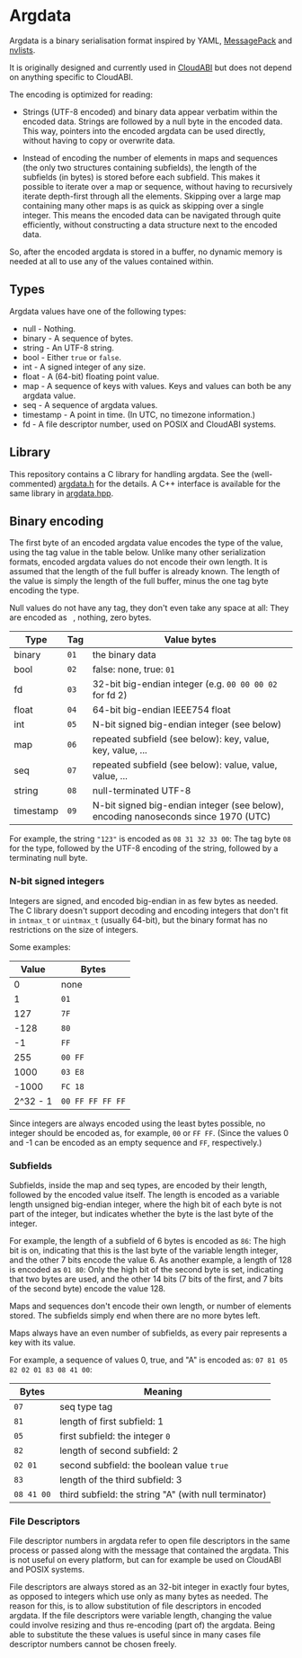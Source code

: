 # Argdata

Argdata is a binary serialisation format inspired by YAML, [MessagePack][1] and
[nvlists][2].

It is originally designed and currently used in [CloudABI][3] but does not
depend on anything specific to CloudABI.

The encoding is optimized for reading:

 - Strings (UTF-8 encoded) and binary data appear verbatim within the encoded
   data. Strings are followed by a null byte in the encoded data. This way,
   pointers into the encoded argdata can be used directly, without having to
   copy or overwrite data.

 - Instead of encoding the number of elements in maps and sequences (the only
   two structures containing subfields), the length of the subfields (in bytes)
   is stored before each subfield. This makes it possible to iterate over a
   map or sequence, without having to recursively iterate depth-first through
   all the elements. Skipping over a large map containing many other maps is as
   quick as skipping over a single integer. This means the encoded data can be
   navigated through quite efficiently, without constructing a data structure
   next to the encoded data.

So, after the encoded argdata is stored in a buffer, no dynamic memory is needed
at all to use any of the values contained within.

[1]: https://msgpack.org/
[2]: https://www.freebsd.org/cgi/man.cgi?query=libnv
[3]: https://nuxi.nl/cloudabi

## Types

Argdata values have one of the following types:

 - null - Nothing.
 - binary - A sequence of bytes.
 - string - An UTF-8 string.
 - bool - Either `true` or `false`.
 - int - A signed integer of any size.
 - float - A (64-bit) floating point value.
 - map - A sequence of keys with values.
   Keys and values can both be any argdata value.
 - seq - A sequence of argdata values.
 - timestamp - A point in time. (In UTC, no timezone information.)
 - fd - A file descriptor number, used on POSIX and CloudABI systems.

## Library

This repository contains a C library for handling argdata. See the
(well-commented) [argdata.h](src/argdata.h) for the details. A C++ interface is
available for the same library in [argdata.hpp](src/argdata.hpp).

## Binary encoding

The first byte of an encoded argdata value encodes the type of the value, using
the tag value in the table below. Unlike many other serialization formats,
encoded argdata values do not encode their own length. It is assumed that
the length of the full buffer is already known. The length of the value is
simply the length of the full buffer, minus the one tag byte encoding the type.

Null values do not have any tag, they don't even take any space at all: They
are encoded as ` `, nothing, zero bytes.

| Type      | Tag  | Value bytes
|-----------|------|----
| binary    | `01` | the binary data
| bool      | `02` | false: none, true: `01`
| fd        | `03` | 32-bit big-endian integer (e.g. `00 00 00 02` for fd 2)
| float     | `04` | 64-bit big-endian IEEE754 float
| int       | `05` | N-bit signed big-endian integer (see below)
| map       | `06` | repeated subfield (see below): key, value, key, value, ...
| seq       | `07` | repeated subfield (see below): value, value, value, ...
| string    | `08` | null-terminated UTF-8
| timestamp | `09` | N-bit signed big-endian integer (see below), encoding nanoseconds since 1970 (UTC)

For example, the string `"123"` is encoded as `08 31 32 33 00`: The tag byte
`08` for the type, followed by the UTF-8 encoding of the string, followed by a
terminating null byte.

### N-bit signed integers

Integers are signed, and encoded big-endian in as few bytes as needed. The C
library doesn't support decoding and encoding integers that don't fit in
`intmax_t` or `uintmax_t` (usually 64-bit), but the binary format has no
restrictions on the size of integers.

Some examples:

| Value    | Bytes
|----------|-----
| 0        | none
| 1        | `01`
| 127      | `7F`
| -128     | `80`
| -1       | `FF`
| 255      | `00 FF`
| 1000     | `03 E8`
| -1000    | `FC 18`
| 2^32 - 1 | `00 FF FF FF FF`

Since integers are always encoded using the least bytes possible, no integer
should be encoded as, for example, `00` or `FF FF`. (Since the values 0 and -1
can be encoded as an empty sequence and `FF`, respectively.)

### Subfields

Subfields, inside the map and seq types, are encoded by their length, followed
by the encoded value itself. The length is encoded as a variable length
unsigned big-endian integer, where the high bit of each byte is not part of the
integer, but indicates whether the byte is the last byte of the integer.

For example, the length of a subfield of 6 bytes is encoded as `86`: The high
bit is on, indicating that this is the last byte of the variable length
integer, and the other 7 bits encode the value 6. As another example, a length
of 128 is encoded as `01 80`: Only the high bit of the second byte is set,
indicating that two bytes are used, and the other 14 bits (7 bits of the first,
and 7 bits of the second byte) encode the value 128.

Maps and sequences don't encode their own length, or number of elements stored.
The subfields simply end when there are no more bytes left.

Maps always have an even number of subfields, as every pair represents a key
with its value.

For example, a sequence of values 0, true, and "A" is encoded as:
`07 81 05 82 02 01 83 08 41 00`:

| Bytes   | Meaning
|---------|--------
| `07`    | seq type tag
| `81`    | length of first subfield: 1
| `05`    | first subfield: the integer `0`
| `82`    | length of second subfield: 2
| `02 01` | second subfield: the boolean value `true`
| `83`    | length of the third subfield: 3
| `08 41 00` | third subfield: the string "A" (with null terminator)

### File Descriptors

File descriptor numbers in argdata refer to open file descriptors in the same
process or passed along with the message that contained the argdata. This is not
useful on every platform, but can for example be used on CloudABI and POSIX
systems.

File descriptors are always stored as an 32-bit integer in exactly four bytes,
as opposed to integers which use only as many bytes as needed. The reason for
this, is to allow substitution of file descriptors in encoded argdata. If the
file descriptors were variable length, changing the value could involve
resizing and thus re-encoding (part of) the argdata. Being able to substitute
the these values is useful since in many cases file descriptor numbers cannot
be chosen freely.
